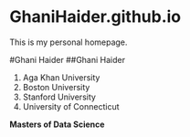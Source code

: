 # GhaniHaider.github.io
This is my personal homepage.

#Ghani Haider
##Ghani Haider

1. Aga Khan University 
2. Boston University
3. Stanford University
4. University of Connecticut

**Masters of Data Science**
